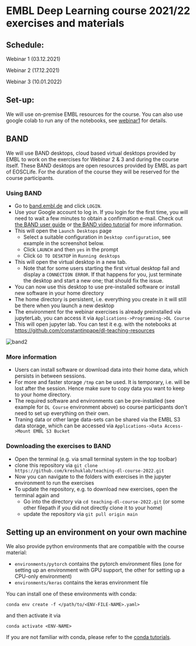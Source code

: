 # EMBL Deep Learning course 2021/22 exercises and materials

## Schedule:

Webinar 1 (03.12.2021)

Webinar 2 (17.12.2021)

Webinar 3 (10.01.2022)


## Set-up:

We will use on-premise EMBL resources for the course. You can also use google colab to run any of the notebooks, see [webinar1](https://github.com/kreshuklab/teaching-dl-course-2022/tree/main/webinar1) for details.

## BAND

We will use BAND desktops, cloud based virtual desktops provided by EMBL to work on the exercises for Webinar 2 & 3 and during the course itself. 
These BAND desktops are open resources provided by EMBL as part of EOSCLife. For the duration of the course they will be reserved for the course participants.

### Using BAND

- Go to [band.embl.de](https://band.embl.de/#/eosc-landingpage) and click `LOGIN`.
- Use your Google account to log in. If you login for the first time, you will need to wait a few minutes to obtain a confirmation e-mail. Check out [the BAND user guide](https://docs.google.com/document/d/1TZBUsNIciGMH_g4aFj2Lu_upISxh5TV9FBMrvNDWmc8/edit) or [the BAND video tutorial](https://drive.google.com/file/d/11pbF70auGyWF-1ir2XUGM8fgiY7ETxP8/view) for more information.
- This will open the `Launch Desktops` page
    - Select a suitable configuration in `Desktop configuration`, see example in the screenshot below.
    - Click `LAUNCH` and then `yes` in the prompt
    - Click `GO TO DESKTOP` in `Running desktops`
- This will open the virtual desktop in a new tab.
    - Note that for some users starting the first virtual desktop fail and display a `CONNECTION ERROR`. If that happens for you, just terminate the desktop and start a new one; that should fix the issue.  
- You can now use this desktop to use pre-installed software or install new software in your home directory
- The home directory is persistent, i.e. everything you create in it will still be there when you launch a new desktop
- The environment for the webinar exercises is already preinstalled via jupyterLab, you can access it via `Applications->Programming->DL Course`
- This will open jupyter lab. You can test it e.g. with the notebooks at https://github.com/constantinpape/dl-teaching-resources

![band2](https://user-images.githubusercontent.com/4263537/134918656-884239a9-2951-4adb-8fad-8c4c883a65ce.png)

### More information

- Users can install software or download data into their home data, which persists in between sessions.
- For more and faster storage `/tmp` can be used. It is temporary, i.e. will be lost after the session. Hence make sure to copy data you want to keep to your home directory.
- The required software and environments can be pre-installed (see example for `DL Course` environment above) so course participants don't need to set up everything on their own.
- Traning data or other large data-sets can be shared via the EMBL S3 data storage, which can be accessed via `Applications->Data Access->Mount EMBL S3 Bucket`

### Downloading the exercises to BAND

- Open the terminal (e.g. via small terminal system in the top toolbar)
- clone this repository via `git clone https://github.com/kreshuklab/teaching-dl-course-2022.git`
- Now you can navigate to the folders with exercises in the jupyter environment to run the exercises
- To update the repository, e.g. to download new exercises, open the terminal again and
    - Go into the directory via `cd teaching-dl-course-2022.git` (or some other filepath if you did not directly clone it to your home)
    - update the repository via `git pull origin main`

## Setting up an environment on your own machine

We also provide python environments that are compatible with the course material:
- `environments/pytorch` contains the pytorch environment files (one for setting up an environment with GPU support, the other for setting up a CPU-only environment)
- `environments/keras` contains the keras environment file

You can install one of these environments with conda:
```
conda env create -f </path/to/<ENV-FILE-NAME>.yaml>
```
and then activate it via
```
conda activate <ENV-NAME>
```
If you are not familiar with conda, please refer to the [conda tutorials](https://docs.conda.io/projects/conda/en/latest/user-guide/getting-started.html).

